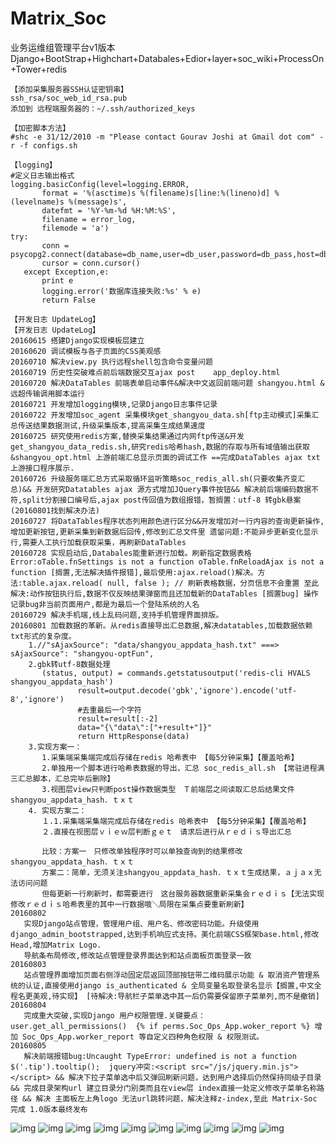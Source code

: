 # Matrix_Soc
  业务运维组管理平台v1版本
  Django+BootStrap+Highchart+Databales+Edior+layer+soc_wiki+ProcessOn+Tower+redis
 
 ```
【添加采集服务器SSH认证密钥串】
ssh_rsa/soc_web_id_rsa.pub
添加到 远程端服务器的：~/.ssh/authorized_keys

【加密脚本方法】
#shc -e 31/12/2010 -m "Please contact Gourav Joshi at Gmail dot com" -r -f configs.sh

【logging】
#定义日志输出格式
logging.basicConfig(level=logging.ERROR,
        format = '%(asctime)s %(filename)s[line:%(lineno)d] %(levelname)s %(message)s',
        datefmt = '%Y-%m-%d %H:%M:%S',
        filename = error_log,
        filemode = 'a')
try:
        conn = psycopg2.connect(database=db_name,user=db_user,password=db_pass,host=db_ip,port=5432)
        cursor = conn.cursor()
    except Exception,e:
        print e
        logging.error('数据库连接失败:%s' % e)
        return False

【开发日志 UpdateLog】
【开发日志 UpdateLog】
20160615 搭建Django实现模板层建立
20160620 调试模板与各子页面的CSS美观感
20160710 解决view.py 执行远程shell包含命令变量问题
20160719 历史性突破难点前后端数据交互ajax post    app_deploy.html
20160720 解决DataTables 前端表单启动事件&解决中文返回前端问题 shangyou.html & 远超传输调用脚本运行
20160721 开发增加logging模块,记录Django日志事件记录
20160722 开发增加soc_agent 采集模块get_shangyou_data.sh[ftp主动模式]采集汇总传送结果数据测试,升级采集版本,提高采集生成结果速度
20160725 研究使用redis方案,替换采集结果通过内网ftp传送&开发get_shangyou_data_redis.sh,研究redis哈希hash,数据的存取与所有域值输出获取&shangyou_opt.html 上游前端汇总显示页面的调试工作 ==完成DataTables ajax txt 上游接口程序展示.
20160726 升级服务端汇总方式采取循环监听策略soc_redis_all.sh(只要收集齐变汇总)&& 开发研究Datatables ajax 源方式增加JQuery事件按钮&& 解决前后端编码数据不符,split分割接口编号后,ajax post传回值为数组报错，暂搁置：utf-8 转gbk悬案(20160801找到解决办法)
20160727 将DataTables程序状态列用颜色进行区分&&开发增加对一行内容的查询更新操作,增加更新按钮,更新采集到新数据后回传,修改到汇总文件里 遗留问题:不能异步更新变化显示行,需要人工执行加载获取采集，再刷新DataTables
20160728 实现启动后,Databales能重新进行加载。刷新指定数据表格 Error:oTable.fnSettings is not a function oTable.fnReloadAjax is not a function [搁置,无法解决插件报错],最后使用:ajax.reload()解决。方法:table.ajax.reload( null, false ); // 刷新表格数据，分页信息不会重置 至此解决:动作按钮执行后,数据不仅反映结果弹窗而且还加载新的DataTables [搁置bug] 操作记录bug非当前页面用户,都是为最后一个登陆系统的人名
20160729 解决手机端,线上乱码问题,支持手机管理界面排版。
20160801 加载数据的革新。从redis直接导出汇总数据,解决datatables,加载数据依赖txt形式的复杂度。      
	 1.//"sAjaxSource": "data/shangyou_appdata_hash.txt" ===> sAjaxSource": "shangyou-optFun",
	 2.gbk转utf-8数据处理
		(status, output) = commands.getstatusoutput('redis-cli HVALS shangyou_appdata_hash')
                result=output.decode('gbk','ignore').encode('utf-8','ignore')
                #去重最后一个字符
                result=result[:-2]
                data="{\"data\":["+result+"]}"
                return HttpResponse(data)
	 3.实现方案一：
		1.采集端采集端完成后存储在redis 哈希表中 【每5分钟采集】【覆盖哈希】
		2.单独用一个脚本进行哈希表数据的导出，汇总 soc_redis_all.sh 【常驻进程满三汇总脚本，汇总完毕后删除】
		3.视图层view只判断post操作数据类型　Ｔ前端层之间读取汇总后结果文件shangyou_appdata_hash．ｔｘｔ
	 4. 实现方案二：
		１.1.采集端采集端完成后存储在redis 哈希表中 【每5分钟采集】【覆盖哈希】
		２.直接在视图层ｖｉｅｗ层判断ｇｅｔ　请求后进行从ｒｅｄｉｓ导出汇总

		比较：方案一　只修改单独程序时可以单独查询到的结果修改shangyou_appdata_hash．ｔｘｔ
		方案二：简单，无须关注shangyou_appdata_hash．ｔｘｔ生成结果，ａｊａｘ无法访问问题
		但每更新一行刷新时，都需要进行　这台服务器数据重新采集会ｒｅｄｉｓ【无法实现修改ｒｅｄｉｓ哈希表里的其中一行数据哦＼局限在采集点要重新刷新】
20160802 
	实现Django站点管理，管理用户组、用户名、修改密码功能。升级使用django_admin_bootstrapped,达到手机响应式支持。美化前端CSS框架base.html,修改Head,增加Matrix Logo.
	导航条布局修改,修改站点管理登录界面达到和站点面板页面登录一致
20160803 
	站点管理界面增加页面右侧浮动固定层返回顶部按钮带二维码展示功能 & 取消资产管理系统的认证,直接使用django is_authenticated & 全局变量名取登录名显示【搁置,中文全程名更美观,待实现】 [待解决:导航栏子菜单选中其一后仍需要保留原子菜单列,而不是撤销]
20160804
	完成重大突破,实现Django 用户权限管理.关键要点： user.get_all_permissions()  {% if perms.Soc_Ops_App.woker_report %} 增加 Soc_Ops_App.worker_report 等自定义四种角色权限 & 权限测试。
20160805
	解决前端报错bug:Uncaught TypeError: undefined is not a function $('.tip').tooltip();  jquery冲突:<script src="/js/jquery.min.js"></script> && 解决下拉子菜单选中后又弹回刷新问题，达到用户选择后仍然保持同级子目录 && 完成目录架构url 建立目录分门别类而且在view层 index直接一处定义修改子菜单名称路径 && 解决 主面板左上角logo 无法url跳转问题，解决注释z-index,至此 Matrix-Soc 完成 1.0版本最终发布
```
  
![img](https://github.com/Luolired/Matrix_Soc/blob/master/img/222.jpg)
![img](https://github.com/Luolired/Matrix_Soc/blob/master/img/333.jpg)
![img](https://github.com/Luolired/Matrix_Soc/blob/master/img/444.jpg)
![img](https://github.com/Luolired/Matrix_Soc/blob/master/img/Luolired.png)
![img](https://github.com/Luolired/Matrix_Soc/blob/master/img/555.jpg)
![img](https://github.com/Luolired/Matrix_Soc/blob/master/img/666.jpg)
![img](https://github.com/Luolired/Matrix_Soc/blob/master/img/777.jpg)
![img](https://github.com/Luolired/Matrix_Soc/blob/master/img/888.jpg)
![img](https://github.com/Luolired/Matrix_Soc/blob/master/img/aaa.jpg)
![img](https://github.com/Luolired/Matrix_Soc/blob/master/img/bbb.jpg)
